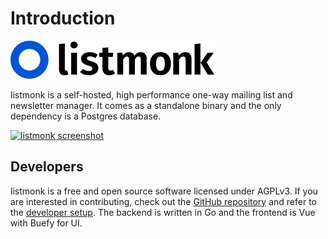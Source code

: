 # Introduction

[![listmonk](images/logo.svg)](https://listmonk.app)

listmonk is a self-hosted, high performance one-way mailing list and newsletter manager. It comes as a standalone binary and the only dependency is a Postgres database.

[![listmonk screenshot](https://user-images.githubusercontent.com/547147/134939475-e0391111-f762-44cb-b056-6cb0857755e3.png)](https://listmonk.app)

## Developers
listmonk is a free and open source software licensed under AGPLv3. If you are interested in contributing, check out the [GitHub repository](https://github.com/knadh/listmonk) and refer to the [developer setup](developer-setup.md). The backend is written in Go and the frontend is Vue with Buefy for UI. 
